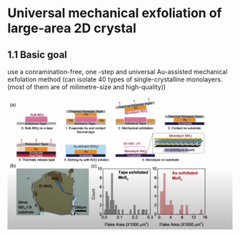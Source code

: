 # Universal mechanical exfoliation of large-area 2D crystal

## 1.1 Basic goal

use a conramination-free, one -step and universal Au-assisted mechanical exfolation method (can isolate 40 types of single-crystalline monolayers.(most of them are of milimetre-size and high-quality))

![image-20250620093809702](金支架方法图示.png)